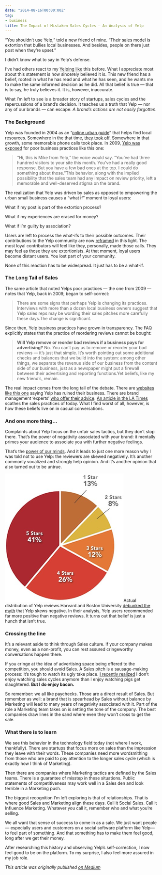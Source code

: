 ```yaml
---
date: "2014-08-16T00:00:00Z"
tag:
- business
title: The Impact of Mistaken Sales Cycles — An Analysis of Yelp
---
```


    
“You shouldn’t use Yelp,” told a new friend of mine. “Their sales model is extortion that bullies local businesses. And besides, people on there just post when they’re upset.”

I didn’t know what to say in Yelp’s defense.

I’ve had others react to my [Yelping like](http://www.yelp.com/user_details?userid=xNHqdNOwosu6PRMYnEJP-g) this before. What I appreciate most about this statement is how sincerely believed it is. This new friend has a belief, rooted in what he has read and what he has seen, and he wants me to make the same informed decision as he did. All that belief is true — that is to say, he truly believes it. It is, however, inaccurate.

What I’m left to see is a broader story of startups, sales cycles and the repercussions of a brand’s decision. It teaches us a truth that Yelp — nor any of our brands — can escape: *A brand’s actions are not easily forgotten.*

### The Background

Yelp was founded in 2004 as an “[online urban guide](http://www.crunchbase.com/organization/yelp)” that helps find local resources. Somewhere in the that time, [they took off](http://techcrunch.com/tag/yelp/page/9/). Somewhere in that growth, some memorable phone calls took place. In 2009, [Yelp was exposed](http://www.eastbayexpress.com/oakland/yelp-and-the-business-of-extortion-20/Content?oid=1176635) for poor business practices like this one:


> “Hi, this is Mike from Yelp,” the voice would say. “You’ve had three hundred visitors to your site this month. You’ve had a really good response. But you have a few bad ones at the top. I could do something about those.”This behavior, along with the implied possibility that the sales team had any impact on review priority, left a memorable and well-deserved stigma on the brand.

The realization that Yelp was driven by sales as opposed to empowering the urban small business causes a “what if” moment to loyal users:

What if my post is part of the extortion process?

What if my experiences are erased for money?

What if I’m guilty by association?

Users are left to process the what-ifs to their possible outcomes. Their contributions to the Yelp community are now [reframed](http://en.wikipedia.org/wiki/Framing_effect_%28psychology%29) in this light. The most loyal contributors will feel like they, personally, made those calls. They may feel as those they are extortionists. At that moment, loyal users become distant users. You lost part of your community.

None of this reaction has to be widespread. It just has to be a what-if.

### The Long Tail of Sales

The same article that noted Yelps poor practices — the one from 2009 — notes that Yelp, back in 2009, began to self-correct:


> There are some signs that perhaps Yelp is changing its practices. Interviews with more than a dozen local business owners suggest that Yelp sales reps may be wording their sales pitches more carefully these days.The change is significant.

Since then, Yelp business practices have grown in transparency. The FAQ explicitly states that the practice of reordering reviews cannot be bought:


> **Will Yelp remove or reorder bad reviews if a business pays for advertising?**
> No. You can’t pay us to remove or reorder your bad reviews — it’s just that simple. It’s worth pointing out some additional checks and balances that we build into the system: among other things, we separate the revenue side of our business from the content side of our business, just as a newspaper might put a firewall between their advertising and reporting functions.Yet beliefs, like my new friend’s, remain.

The real impact comes from the long tail of the debate. There are [websites like this one](http://yelp-sucks.com/yelp-is-ruining-my-business.html) saying Yelp has ruined their business. There are brand management ‘experts’ [who offer their advice](http://www.searchenginejournal.com/yelp-filter-positive-reviews-business-refuses-pay-advertising/98695/). [An article in the LA Times](http://articles.latimes.com/2014/mar/31/business/la-fi-lazarus-20140401) scathes the sales practices of today. What I find worst of all, however, is how these beliefs live on in casual conversations.

### And one more thing…

Complaints about Yelp focus on the unfair sales tactics, but they don’t stop there. That’s the power of negativity associated with your brand: it mentally primes your audience to associate you with further negative feelings.

That’s the [power of our minds](http://www.amazon.com/Thinking-Fast-Slow-Daniel-Kahneman/dp/0374533555). And it leads to just one more reason why I was told not to use Yelp: the reviewers are skewed negatively. It’s another commonly vocalized and strongly help opinion. And it’s another opinion that also turned out to be untrue.

![](/img/1*rsRaygd7y7E1hAM37gK9cw.jpeg)Actual distribution of Yelp reviews.Harvard and Boston University [debunked the myth](http://marketingland.com/yelp-more-likely-to-filter-extreme-reviews-new-accounts-study-53622) that Yelp skews negative. In their analysis, Yelp users recommended far more positive than negative reviews. It turns out that belief is just a hunch that isn’t true.

### Crossing the line

It’s a relevant aside to think through Sales culture. If your company makes money, even as a non-profit, you can rest assured cringeworthy conversations happen there.

If you cringe at the idea of advertising space being offered to the competition, you should avoid Sales. A Sales pitch is a sausage-making process: it’s tough to watch its ugly take place. [I recently realized](http://itechthereforeiam.com/2014/06/a-personal-professional-pivot/) I don’t enjoy watching sales cycles anymore than I enjoy watching pigs get slaughtered. **But I do enjoy bacon.**

So remember: we all like paychecks. Those are a direct result of Sales. But remember as well: a brand that is spearhead by Sales without balance by Marketing will lead to many years of negativity associated with it. Part of the role a Marketing team takes on is setting the tone of the company. The best companies draw lines in the sand where even they won’t cross to get the sale.

### What there is to learn

We see this behavior in the technology field today (not where I work, thankfully). There are startups that focus more on sales than the impression they leave with their words. These companies need more wordsmithing from those who are paid to pay attention to the longer sales cycle (which is exactly how I think of Marketing).

Then there are companies where Marketing tactics are defined by the Sales teams. There is a guarantee of misstep in these situations. Public statements of competitiveness may work well in a Sales den and look terrible in a Marketing push.

The biggest recognition I’m left exploring is that of relationships. That is where good Sales and Marketing align these days. Call it Social Sales. Call it Influence Marketing. Whatever you call it, remember who and what you’re selling.

We all want that sense of success to come in as a sale. We just want people — especially users and customers on a social software platform like Yelp— to feel part of something. And that something has to make them feel good, long after we get their money.

After researching this history and observing Yelp’s self-correction, I now feel good to be on the platform. To my surprise, I also feel more assured in my job role.

*This article was originally published [on Medium](https://medium.com/@mbbroberg/the-impact-of-mistaken-sales-cycles-an-analysis-of-yelp-ae83859f4d2d)*